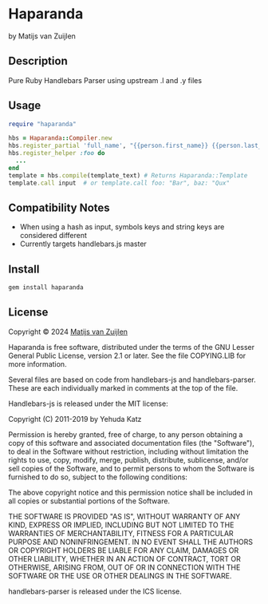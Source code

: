 # Haparanda

by Matijs van Zuijlen

## Description

Pure Ruby Handlebars Parser using upstream .l and .y files

## Usage

```ruby
require "haparanda"

hbs = Haparanda::Compiler.new
hbs.register_partial 'full_name', "{{person.first_name}} {{person.last_name}}"
hbs.register_helper :foo do
  ...
end
template = hbs.compile(template_text) # Returns Haparanda::Template
template.call input  # or template.call foo: "Bar", baz: "Qux"
```

## Compatibility Notes

- When using a hash as input, symbols keys and string keys are considered different
- Currently targets handlebars.js master

## Install

```bash
gem install haparanda
```

## License

Copyright &copy; 2024 [Matijs van Zuijlen](http://www.matijs.net)

Haparanda is free software, distributed under the terms of the GNU Lesser
General Public License, version 2.1 or later. See the file COPYING.LIB for
more information.

Several files are based on code from handlebars-js and handlebars-parser. These
are each individually marked in comments at the top of the file.

Handlebars-js is released under the MIT license:

Copyright (C) 2011-2019 by Yehuda Katz

Permission is hereby granted, free of charge, to any person obtaining a copy
of this software and associated documentation files (the "Software"), to deal
in the Software without restriction, including without limitation the rights
to use, copy, modify, merge, publish, distribute, sublicense, and/or sell
copies of the Software, and to permit persons to whom the Software is
furnished to do so, subject to the following conditions:

The above copyright notice and this permission notice shall be included in
all copies or substantial portions of the Software.

THE SOFTWARE IS PROVIDED "AS IS", WITHOUT WARRANTY OF ANY KIND, EXPRESS OR
IMPLIED, INCLUDING BUT NOT LIMITED TO THE WARRANTIES OF MERCHANTABILITY,
FITNESS FOR A PARTICULAR PURPOSE AND NONINFRINGEMENT. IN NO EVENT SHALL THE
AUTHORS OR COPYRIGHT HOLDERS BE LIABLE FOR ANY CLAIM, DAMAGES OR OTHER
LIABILITY, WHETHER IN AN ACTION OF CONTRACT, TORT OR OTHERWISE, ARISING FROM,
OUT OF OR IN CONNECTION WITH THE SOFTWARE OR THE USE OR OTHER DEALINGS IN
THE SOFTWARE.

handlebars-parser is released under the ICS license.
